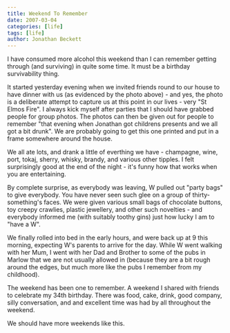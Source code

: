 ```yaml
---
title: Weekend To Remember
date: 2007-03-04
categories: [life]
tags: [life]
author: Jonathan Beckett
---
```


I have consumed more alcohol this weekend than I can remember getting through (and surviving) in quite some time. It must be a birthday survivability thing.

It started yesterday evening when we invited friends round to our house to have dinner with us (as evidenced by the photo above) - and yes, the photo is a deliberate attempt to capture us at this point in our lives - very "St Elmos Fire". I always kick myself after parties that I should have grabbed people for group photos. The photos can then be given out for people to remember "that evening when Jonathan got childrens presents and we all got a bit drunk". We are probably going to get this one printed and put in a frame somewhere around the house.

We all ate lots, and drank a little of everthing we have - champagne, wine, port, tokaj, sherry, whisky, brandy, and various other tipples. I felt surprisingly good at the end of the night - it's funny how that works when you are entertaining.

By complete surprise, as everybody was leaving, W pulled out "party bags" to give everybody. You have never seen such glee on a group of thirty-something's faces. We were given various small bags of chocolate buttons, toy creepy crawlies, plastic jewellery, and other such novelties - and everybody informed me (with suitably toothy gins) just how lucky I am to "have a W".

We finally rolled into bed in the early hours, and were back up at 9 this morning, expecting W's parents to arrive for the day. While W went walking with her Mum, I went with her Dad and Brother to some of the pubs in Marlow that we are not usually allowed in (because they are a bit rough around the edges, but much more like the pubs I remember from my childhood).

The weekend has been one to remember. A weekend I shared with friends to celebrate my 34th birthday. There was food, cake, drink, good company, silly conversation, and and excellent time was had by all throughout the weekend.

We should have more weekends like this.